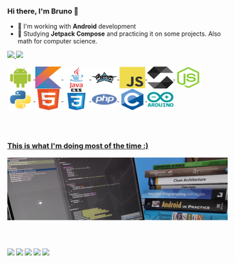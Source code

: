 ### Hi there, I'm Bruno 👋

- 🔭  I'm working with **Android** development
- 🌱  Studying **Jetpack Compose** and practicing it on some projects. Also math for computer science.

<div>
  <a href="https://github.com/brntsw">
  <img height="180em" src="https://github-readme-stats.vercel.app/api?username=brntsw&show_icons=true&theme=dark&include_all_commits=true&count_private=true"/>
  <img height="180em" src="https://github-readme-stats.vercel.app/api/top-langs/?username=brntsw&layout=compact&langs_count=7&theme=dark"/>
</div>
<div style="display: inline_block"><br>
  <img align="center" alt="Android" height="50" width="60" src="https://github.com/brntsw/brntsw/blob/main/icons/android.svg">
  <img align="center" alt="Kotlin" height="50" width="60" src="https://github.com/brntsw/brntsw/blob/main/icons/kotlin.svg">
  <img align="center" alt="Java" height="50" width="60" src="https://github.com/brntsw/brntsw/blob/main/icons/java.svg">
  <img align="center" alt="Groovy" height="50" width="60" src="https://github.com/brntsw/brntsw/blob/main/icons/groovy.svg">
  <img align="center" alt="Javascript" height="50" width="60" src="https://github.com/brntsw/brntsw/blob/main/icons/javascript.svg">
  <img align="center" alt="Solidity" height="50" width="60" src="https://github.com/brntsw/brntsw/blob/main/icons/solidity.svg">
  <img align="center" alt="Node.js" height="50" width="60" src="https://github.com/brntsw/brntsw/blob/main/icons/nodejs.svg">
  <img align="center" alt="Python" height="50" width="60" src="https://github.com/brntsw/brntsw/blob/main/icons/python.svg">
  <img align="center" alt="HTML5" height="50" width="60" src="https://github.com/brntsw/brntsw/blob/main/icons/html5-original.svg">
  <img align="center" alt="CSS3" height="50" width="60" src="https://github.com/brntsw/brntsw/blob/main/icons/css3.svg">
  <img align="center" alt="PHP" height="50" width="60" src="https://github.com/brntsw/brntsw/blob/main/icons/php.svg">
  <img align="center" alt="C" height="50" width="60" src="https://github.com/brntsw/brntsw/blob/main/icons/c.svg">
  <img align="center" alt="Arduino" height="50" width="60" src="https://github.com/brntsw/brntsw/blob/main/icons/arduino.svg">
</div>
  
<br /><br />

### This is what I'm doing most of the time :)

<div><img src="https://github.com/brntsw/brntsw/blob/main/background/background2.jpg"></div>

<br /><br />
  
<div> 
    <a href="https://www.youtube.com/channel/UC73kdvNP_poowOgh5A7em5g" target="_blank"><img src="https://img.shields.io/badge/YouTube-FF0000?style=for-the-   badge&logo=youtube&logoColor=white" target="_blank"></a>
    <a href="https://instagram.com/brunopardini1" target="_blank"><img src="https://img.shields.io/badge/-Instagram-%23E4405F?style=for-the-badge&logo=instagram&logoColor=white" target="_blank"></a>
 	  <a href="https://www.twitch.tv/brunopardini2" target="_blank"><img src="https://img.shields.io/badge/Twitch-9146FF?style=for-the-badge&logo=twitch&logoColor=white" target="_blank"></a>
    <a href = "mailto:bruno.pardini6@gmail.com"><img src="https://img.shields.io/badge/-Gmail-%23333?style=for-the-badge&logo=gmail&logoColor=white" target="_blank"></a>
    <a href="https://www.linkedin.com/in/bpardini" target="_blank"><img src="https://img.shields.io/badge/-LinkedIn-%230077B5?style=for-the-badge&logo=linkedin&logoColor=white" target="_blank"></a>
</div>
